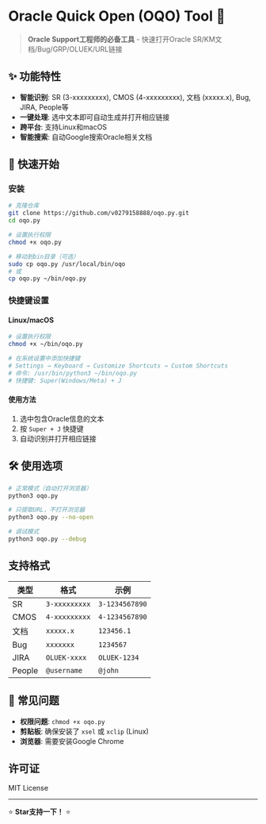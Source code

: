 # Oracle Quick Open (OQO) Tool 🚀

> **Oracle Support工程师的必备工具** - 快速打开Oracle SR/KM文档/Bug/GRP/OLUEK/URL链接

## ✨ 功能特性

- **智能识别**: SR (3-xxxxxxxxx), CMOS (4-xxxxxxxxx), 文档 (xxxxx.x), Bug, JIRA, People等
- **一键处理**: 选中文本即可自动生成并打开相应链接
- **跨平台**: 支持Linux和macOS
- **智能搜索**: 自动Google搜索Oracle相关文档

## 🚀 快速开始

### 安装
```bash
# 克隆仓库
git clone https://github.com/v0279158888/oqo.py.git
cd oqo.py

# 设置执行权限
chmod +x oqo.py

# 移动到bin目录（可选）
sudo cp oqo.py /usr/local/bin/oqo
# 或
cp oqo.py ~/bin/oqo.py
```

### 快捷键设置

#### Linux/macOS
```bash
# 设置执行权限
chmod +x ~/bin/oqo.py

# 在系统设置中添加快捷键
# Settings → Keyboard → Customize Shortcuts → Custom Shortcuts
# 命令: /usr/bin/python3 ~/bin/oqo.py
# 快捷键: Super(Windows/Meta) + J
```

#### 使用方法
1. 选中包含Oracle信息的文本
2. 按 `Super + J` 快捷键
3. 自动识别并打开相应链接

## 🛠️ 使用选项

```bash
# 正常模式（自动打开浏览器）
python3 oqo.py

# 只提取URL，不打开浏览器
python3 oqo.py --no-open

# 调试模式
python3 oqo.py --debug
```

## 支持格式

| 类型 | 格式 | 示例 |
|------|------|------|
| SR | `3-xxxxxxxxx` | `3-1234567890` |
| CMOS | `4-xxxxxxxxx` | `4-1234567890` |
| 文档 | `xxxxx.x` | `123456.1` |
| Bug | `xxxxxxx` | `1234567` |
| JIRA | `OLUEK-xxxx` | `OLUEK-1234` |
| People | `@username` | `@john` |

## 🐛 常见问题

- **权限问题**: `chmod +x oqo.py`
- **剪贴板**: 确保安装了 `xsel` 或 `xclip` (Linux)
- **浏览器**: 需要安装Google Chrome

## 许可证

MIT License

---

⭐ **Star支持一下！** ⭐
